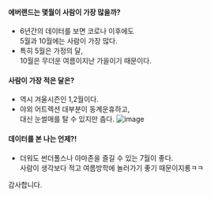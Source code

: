 #### 에버랜드는 몇월이 사람이 가장 많을까?
- 6년간의 데이터를 보면 코로나 이후에도<br>5월과 10월에는 사람이 가장 많다.
- 특히 5월은 가정의 달, <br>10월은 무더운 여름이지난 가을이기 때문이다.
#### 사람이 가장 적은 달은?
- 역시 겨울시즌인 1,2월이다.
- 야외 어트렉션 대부분이 동계운휴하고,
<br>대신 눈썰매를 탈 수 있지만 춥다.
![image](https://github.com/minseok06/EV/assets/121544294/b5b165ff-7bd5-4a46-af95-6ec76ac90ea0)
#### 데이터를 본 나는 언제?!
- 더워도 썬더폴스나 아마존을 즐길 수 있는 7월이 좋다.
<br>사람이 생각보다 적고 여름방학에 놀러가기 좋기 때문이지롱ㅋㅋ

감사합니다.
